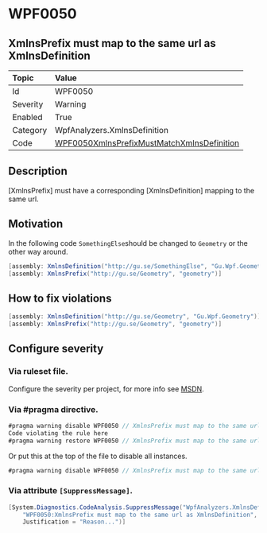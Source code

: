 # WPF0050
## XmlnsPrefix must map to the same url as XmlnsDefinition

| Topic    | Value
| :--      | :--
| Id       | WPF0050
| Severity | Warning
| Enabled  | True
| Category | WpfAnalyzers.XmlnsDefinition
| Code     | [WPF0050XmlnsPrefixMustMatchXmlnsDefinition](https://github.com/DotNetAnalyzers/WpfAnalyzers/blob/master/WpfAnalyzers/WPF0050XmlnsPrefixMustMatchXmlnsDefinition.cs)

## Description

[XmlnsPrefix] must have a corresponding [XmlnsDefinition] mapping to the same url.

## Motivation

In the following code `SomethingElse`should be changed to `Geometry` or the other way around.

```C#
[assembly: XmlnsDefinition("http://gu.se/SomethingElse", "Gu.Wpf.Geometry")]
[assembly: XmlnsPrefix("http://gu.se/Geometry", "geometry")]
```

## How to fix violations

```C#
[assembly: XmlnsDefinition("http://gu.se/Geometry", "Gu.Wpf.Geometry")]
[assembly: XmlnsPrefix("http://gu.se/Geometry", "geometry")]
```

<!-- start generated config severity -->
## Configure severity

### Via ruleset file.

Configure the severity per project, for more info see [MSDN](https://msdn.microsoft.com/en-us/library/dd264949.aspx).

### Via #pragma directive.
```C#
#pragma warning disable WPF0050 // XmlnsPrefix must map to the same url as XmlnsDefinition
Code violating the rule here
#pragma warning restore WPF0050 // XmlnsPrefix must map to the same url as XmlnsDefinition
```

Or put this at the top of the file to disable all instances.
```C#
#pragma warning disable WPF0050 // XmlnsPrefix must map to the same url as XmlnsDefinition
```

### Via attribute `[SuppressMessage]`.

```C#
[System.Diagnostics.CodeAnalysis.SuppressMessage("WpfAnalyzers.XmlnsDefinition", 
    "WPF0050:XmlnsPrefix must map to the same url as XmlnsDefinition", 
    Justification = "Reason...")]
```
<!-- end generated config severity -->
